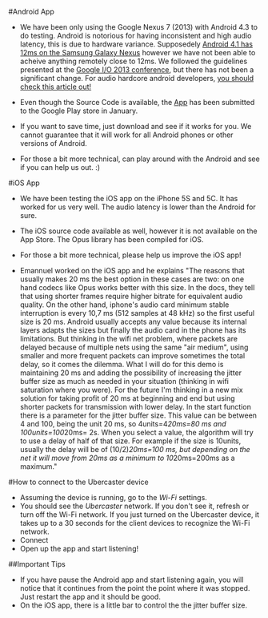 #Android App

* We have been only using the Google Nexus 7 (2013) with Android 4.3 to do testing. Android is notorious for having inconsistent and high audio latency, this is due to hardware variance. Supposedely [Android 4.1 has 12ms on the Samsung Galaxy Nexus](http://createdigitalmusic.com/2012/07/android-high-performance-audio-in-4-1-and-what-it-means-plus-libpd-goodness-today/) however we have not been able to acheive anything remotely close to 12ms. We followed the guidelines presented at the [Google I/O 2013 conference](https://developers.google.com/events/io/sessions/325993827), but there has not been a significant change. For audio hardcore android developers, [you should check this article out!](http://heatvst.com/wp/2013/11/30/high-performance-low-latency-audio-on-android-why-it-still-doesnt-work/)

* Even though the Source Code is available, the [App](https://play.google.com/store/apps/details?id=com.uebercaster.android) has been submitted to the Google Play store in January.
* If you want to save time, just download and see if it works for you. We cannot guarantee that it will work for all Android phones or other versions of Android.
* For those a bit more technical, can play around with the Android and see if you can help us out. :)

#iOS App

* We have been testing the iOS app on the iPhone 5S and 5C. It has worked for us very well. The audio latency is lower than the Android for sure. 
* The iOS source code available as well, however it is not available on the App Store. The Opus library has been compiled for iOS. 
* For those a bit more technical, please help us improve the iOS app!

* Emannuel worked on the iOS app and he explains "The reasons that usually makes 20 ms the best option in these cases are two: on one hand codecs like Opus works better with this size. In the docs, they tell that using shorter frames require higher bitrate for equivalent audio quality. On the other hand, iphone's audio card minimum stable interruption is every 10,7 ms (512 samples at 48 kHz) so the first useful size is 20 ms. Android usually accepts any value because its internal layers adapts the sizes but finally the audio card in the phone has its limitations. But thinking in the wifi net problem, where packets are delayed because of multiple nets using the same "air medium", using smaller and more frequent packets can improve sometimes the total delay, so it comes the dilemma.
What I will do for this demo is maintaining 20 ms and adding the possibility of increasing the jitter buffer size as much as needed in your situation (thinking in wifi saturation where you were). For the future I'm thinking in a new mix solution for taking profit of 20 ms at beginning and end but using shorter packets for transmission with lower delay. In the start function there is a parameter for the jitter buffer size. This value can be between 4 and 100, being the unit 20 ms, so 4units=4*20ms=80 ms and 100units=100*20ms= 2s. When you select a value, the algorithm will try to use a delay of half of that size. For example if the size is 10units, usually the delay will be of (10/2)*20ms=100 ms, but depending on the net it will move from 20ms as a minimum to 10*20ms=200ms as a maximum."

#How to connect to the Ubercaster device

* Assuming the device is running, go to the *Wi-Fi* settings.
* You should see the *Ubercaster* network. If you don't see it, refresh or turn off the Wi-Fi network. If you just turned on the Ubercaster device, it takes up to a 30 seconds for the client devices to recognize the Wi-Fi network.
* Connect
* Open up the app and start listening!

##Important Tips

* If you have pause the Android app and start listening again, you will notice that it continues from the point the point where it was stopped. Just restart the app and it should be good.
* On the iOS app, there is a little bar to control the the jitter buffer size.

